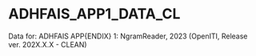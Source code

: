 # ADHFAIS_APP1_DATA_CL
Data for: ADHFAIS APP{ENDIX} 1: NgramReader, 2023 (OpenITI, Release ver. 202X.X.X - CLEAN)
